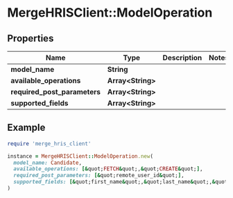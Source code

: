 # MergeHRISClient::ModelOperation

## Properties

| Name | Type | Description | Notes |
| ---- | ---- | ----------- | ----- |
| **model_name** | **String** |  |  |
| **available_operations** | **Array&lt;String&gt;** |  |  |
| **required_post_parameters** | **Array&lt;String&gt;** |  |  |
| **supported_fields** | **Array&lt;String&gt;** |  |  |

## Example

```ruby
require 'merge_hris_client'

instance = MergeHRISClient::ModelOperation.new(
  model_name: Candidate,
  available_operations: [&quot;FETCH&quot;,&quot;CREATE&quot;],
  required_post_parameters: [&quot;remote_user_id&quot;],
  supported_fields: [&quot;first_name&quot;,&quot;last_name&quot;,&quot;company&quot;,&quot;title&quot;]
)
```

